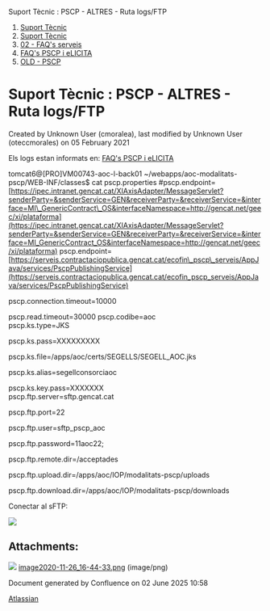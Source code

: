 Suport Tècnic : PSCP - ALTRES - Ruta logs/FTP  

1.  [Suport Tècnic](index.html)
2.  [Suport Tècnic](13893782.html)
3.  [02 - FAQ's serveis](26313393.html)
4.  [FAQ's PSCP i eLICITA](28705587.html)
5.  [OLD - PSCP](OLD---PSCP_93356826.html)

Suport Tècnic : PSCP - ALTRES - Ruta logs/FTP
=============================================

Created by Unknown User (cmoralea), last modified by Unknown User (oteccmorales) on 05 February 2021

Els logs estan informats en: [FAQ's PSCP i eLICITA](28705587.html)

  
tomcat6@\[PRO\]VM00743-aoc-l-back01 ~/webapps/aoc-modalitats-pscp/WEB-INF/classes$ cat pscp.properties #pscp.endpoint=[https://ipec.intranet.gencat.cat/XIAxisAdapter/MessageServlet?senderParty=&senderService=GEN&receiverParty=&receiverService=&interface=MI\_GenericContract\_OS&interfaceNamespace=http://gencat.net/geec/xi/plataforma](https://ipec.intranet.gencat.cat/XIAxisAdapter/MessageServlet?senderParty=&senderService=GEN&receiverParty=&receiverService=&interface=MI_GenericContract_OS&interfaceNamespace=http://gencat.net/geec/xi/plataforma) pscp.endpoint=[https://serveis.contractaciopublica.gencat.cat/ecofin\_pscp\_serveis/AppJava/services/PscpPublishingService](https://serveis.contractaciopublica.gencat.cat/ecofin_pscp_serveis/AppJava/services/PscpPublishingService)

pscp.connection.timeout=10000

pscp.read.timeout=30000 pscp.codibe=aoc  
pscp.ks.type=JKS

pscp.ks.pass=XXXXXXXXX

pscp.ks.file=/apps/aoc/certs/SEGELLS/SEGELL\_AOC.jks

pscp.ks.alias=segellconsorciaoc

pscp.ks.key.pass=XXXXXXX  
pscp.ftp.server=sftp.gencat.cat

pscp.ftp.port=22

pscp.ftp.user=sftp\_pscp\_aoc

pscp.ftp.password=11aoc22;

pscp.ftp.remote.dir=/acceptades

pscp.ftp.upload.dir=/apps/aoc/IOP/modalitats-pscp/uploads

pscp.ftp.download.dir=/apps/aoc/IOP/modalitats-pscp/downloads

  

Conectar al sFTP:

![](attachments/26313471/41520035.png)

  

Attachments:
------------

![](images/icons/bullet_blue.gif) [image2020-11-26\_16-44-33.png](attachments/26313471/41520035.png) (image/png)  

Document generated by Confluence on 02 June 2025 10:58

[Atlassian](http://www.atlassian.com/)